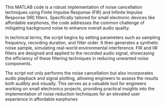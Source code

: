 
This MATLAB code is a robust implementation of noise cancellation techniques using Finite Impulse Response (FIR) and Infinite Impulse Response (IIR) filters. Specifically tailored for small electronic devices like affordable earphones, the code addresses the common challenge of mitigating background noise to enhance overall audio quality.

In technical terms, the script begins by setting parameters such as sampling frequency, recording duration, and filter order. It then generates a synthetic noise sample, simulating real-world environmental interference. FIR and IIR filters are designed and applied to the recorded audio signal, showcasing the efficiency of these filtering techniques in reducing unwanted noise components.

The script not only performs the noise cancellation but also incorporates audio playback and signal plotting, allowing engineers to assess the results both audibly and visually. This serves as a valuable tool for engineers working on small electronics projects, providing practical insights into the implementation of noise reduction techniques for an elevated user experience in affordable earphones
